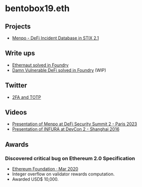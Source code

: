 # bentobox19.eth

## Projects

* [Menpo - DeFi Incident Database in STIX 2.1](https://github.com/metamask/menpo)

## Write ups

* [Ethernaut solved in Foundry](https://github.com/bentobox19/ethernaut-foundry/blob/main/writeups.md)
* [Damn Vulnerable DeFi solved in Foundry](https://github.com/bentobox19/damn-vulnerable-defi-foundry/blob/main/writeups.md) (WIP)

## Twitter

* [2FA and TOTP](https://twitter.com/bentobox19_/status/1538733636828205056)

## Videos

* [Presentation of Menpo at DeFi Security Summit 2 - Paris 2023](https://www.youtube.com/watch?v=D4qRiKpj1go)
* [Presentation of INFURA at DevCon 2 - Shanghai 2016](https://www.youtube.com/watch?v=4efkhhLRmjs)

## Awards

### Discovered critical bug on Ethereum 2.0 Specification

* [Ethereum Foundation · Mar 2020](https://blog.ethereum.org/2020/03/31/eth2-quick-update-no-10/)
* Integer overflow on validator rewards computation.
* Awarded USD$ 10,000.
